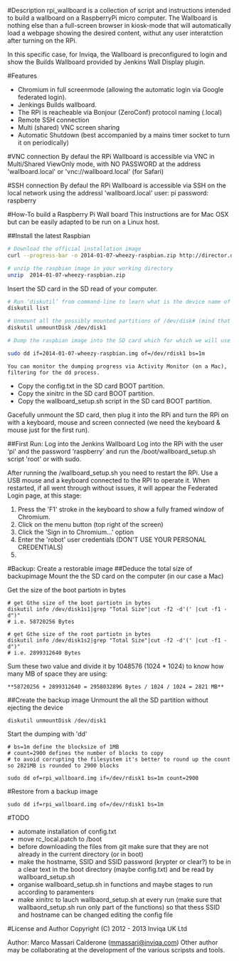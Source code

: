 #Description
rpi_wallboard is a collection of script and instructions intended to build a wallboard on a RaspberryPi micro computer.
The Wallboard is nothing else than a full-screen browser in kiosk-mode that will automatically load a webpage showing the desired content, withut any user interatction after turning on the RPi.

In this specific case, for Inviqa, the Wallboard is preconfigured to login and show the Builds Wallboard provided by Jenkins Wall Display plugin.

#Features
- Chromium in full screenmode (allowing the automatic login via Google federated login). 
- Jenkings Builds wallboard.
- The RPi is reacheable via Bonjour (ZeroConf) protocol naming (.local)
- Remote SSH connection
- Multi (shared) VNC screen sharing
- Automatic Shutdown (best accompanied by a mains timer socket to turn it on periodically)

#VNC connection
By defaul the RPi Wallboard is accessible via VNC in Multi/Shared ViewOnly mode, with NO PASSWORD at the address 'wallboard.local' or 'vnc://wallboard.local' (for Safari)

#SSH connection
By defaul the RPi Wallboard is accessible via SSH on the local network using the addressl 'wallboard.local'
user: pi
password: raspberry

#How-To build a Raspberry Pi Wall board
This instructions are for Mac OSX but can be easily adapted to be run on a Linux host.

##Install the latest Raspbian

```bash
# Download the official installation image
curl --progress-bar -o 2014-01-07-wheezy-raspbian.zip http://director.downloads.raspberrypi.org/raspbian/images/raspbian-2014-01-09/2014-01-07-wheezy-raspbian.zip

# unzip the raspbian image in your working directory
unzip  2014-01-07-wheezy-raspbian.zip
```
Insert the SD card in the SD read of your computer.
```bash
# Run ‘diskutil’ from command-line to learn what is the device name of the SD card (which we assume is ‘/dev/disk1’) and it’s partitions.
diskutil list

# Unmount all the possibly mounted partitions of /dev/disk# (mind that the disk won’t be ejected)
diskutil unmountDisk /dev/disk1

# Dump the raspbian image into the SD card which for which we will use the RAW interface ‘/dev/rdisk1’ so that the dump will be quite fast

sudo dd if=2014-01-07-wheezy-raspbian.img of=/dev/rdisk1 bs=1m
```

```
You can monitor the dumping progress via Activity Monitor (on a Mac), filtering for the dd process.
```
* Copy the config.txt in the SD card BOOT partition.
* Copy the xinitrc in the SD card BOOT partition.
* Copy the wallboard_setup.sh script in the SD card BOOT partition.

Gacefully unmount the SD card, then plug it into the RPi and turn the RPi on with a keyboard, mouse and screen connected (we need the keyboard & mouse just for the first run).


##First Run: Log into the Jenkins Wallboard
Log into the RPi with the user ‘pi' and the password ‘raspberry’ and run the /boot/wallboard_setup.sh script 'root' or with sudo.

After running the /wallboard_setup.sh you need to restart the RPi.
Use a USB mouse and a keyboard connected to the RPI to operate it.
When restarted, if all went through without issues, it will appear the Federated Login page, at this stage:
1. Press the 'F1' stroke in the keyboard to show a fully framed window of Chromium.
2. Click on the menu button (top right of the screen)
3. Click the 'Sign in to Chromium...' option
4. Enter the 'robot' user credentials (DON'T USE YOUR PERSONAL CREDENTIALS)
5. 

#Backup: Create a restorable image
##Deduce the total size of backupimage
Mount the the SD card on the computer (in our case a Mac)

Get the size of the boot partiotn in bytes
```
# get Gthe size of the boot partiotn in bytes
diskutil info /dev/disk1s1|grep "Total Size"|cut -f2 -d'(' |cut -f1 -d")"
# i.e. 58720256 Bytes

# get Gthe size of the root partiotn in bytes
diskutil info /dev/disk1s2|grep "Total Size"|cut -f2 -d'(' |cut -f1 -d")"
# i.e. 2899312640 Bytes
```
Sum these two value and divide it by 1048576 (1024 * 1024) to know how many MB of space they are using:
```
**58720256 + 2899312640 = 2958032896 Bytes / 1024 / 1024 = 2821 MB**
```

##Create the backup image
Unmount the all the SD partition without ejecting the device
```
diskutil unmountDisk /dev/disk1
```
Start the dumping with 'dd'
```
# bs=1m define the blocksize of 1MB
# count=2900 defines the number of blocks to copy
# to avoid corrupting the filesystem it's better to round up the count so 2821MB is rounded to 2900 blocks

sudo dd of=rpi_wallboard.img if=/dev/rdisk1 bs=1m count=2900
```

#Restore from a backup image
```
sudo dd if=rpi_wallboard.img of=/dev/rdisk1 bs=1m
```

#TODO
* automate installation of config.txt
* move rc_local.patch to /boot
* before downloading the files from git make sure that they are not already in the current directory (or in boot)
* make the hostname, SSID and SSID password (krypter or clear?) to be in a clear text in the boot directory (maybe config.txt) and be read by wallboard_setup.sh
* organise wallboard_setup.sh in functions and maybe stages to run according to paramenters
* make xinitrc to lauch wallbaord_setup.sh at every run (make sure that wallbaord_setup.sh run only part of the functions) so that thess SSID and hostname can be changed editing the config file 

#License and Author
Copyright (C) 2012 - 2013 Inviqa UK Ltd

Author: Marco Massari Calderone (mmassari@inviqa.com)
Other author may be collaborating at the development of the various scripsts and tools.
